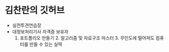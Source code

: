 # 김찬란의 깃허브

- 실전투견연습장
- 대정보처리기사 자격증 보유자
  1. 포트폴리오 만들기 2. 알고리즘 및 자료구조 마스터 3. 무인도에 떨어져도 컴퓨터를 만들 수 있는 실력

